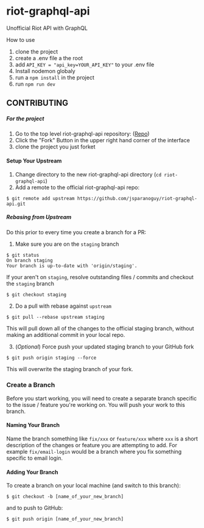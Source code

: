 # riot-graphql-api

Unofficial Riot API with GraphQL

How to use
1. clone the project
2. create a .env file a the root
3. add ```API_KEY = "api_key=YOUR_API_KEY"``` to your .env file
4. Install nodemon globaly
5. run a ```npm install``` in the project
6. run ```npm run dev```

## CONTRIBUTING

##### For the project
1. Go to the top level riot-graphql-api repository: ([Repo](hhttps://github.com/jsparanoguy/riot-graphql-api))
2. Click the "Fork" Button in the upper right hand corner of the interface
3. clone the project you just forket

#### Setup Your Upstream

1. Change directory to the new riot-graphql-api directory (`cd riot-graphql-api`)
2. Add a remote to the official riot-graphql-api repo:

```shell
$ git remote add upstream https://github.com/jsparanoguy/riot-graphql-api.git
```

##### Rebasing from Upstream

Do this prior to every time you create a branch for a PR:

1. Make sure you are on the `staging` branch

```shell
$ git status
On branch staging
Your branch is up-to-date with 'origin/staging'.
```
If your aren't on `staging`, resolve outstanding files / commits and checkout the `staging` branch

```shell
$ git checkout staging
```

2. Do a pull with rebase against `upstream`

```shell
$ git pull --rebase upstream staging
```

This will pull down all of the changes to the official staging branch, without making an additional commit in your local repo.

3. (_Optional_) Force push your updated staging branch to your GitHub fork

```shell
$ git push origin staging --force
```

This will overwrite the staging branch of your fork.

### Create a Branch

Before you start working, you will need to create a separate branch specific to the issue / feature you're working on. You will push your work to this branch.

#### Naming Your Branch

Name the branch something like `fix/xxx` or `feature/xxx` where `xxx` is a short description of the changes or feature you are attempting to add. For example `fix/email-login` would be a branch where you fix something specific to email login.

#### Adding Your Branch

To create a branch on your local machine (and switch to this branch):

```shell
$ git checkout -b [name_of_your_new_branch]
```

and to push to GitHub:

```shell
$ git push origin [name_of_your_new_branch]
```
